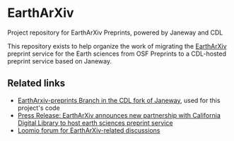 # EarthArXiv
Project repository for EarthArXiv Preprints, powered by Janeway and CDL

This repository exists to help organize the work of migrating the [EarthArXiv](https://eartharxiv.org/) preprint service for the Earth sciences from OSF Preprints to a CDL-hosted preprint service based on Janeway.

## Related links

* [EarthArxiv-preprints Branch in the CDL fork of Janeway](https://github.com/eScholarship/janeway/tree/eartharxiv-preprints), used for this project's code
* [Press Release: EarthArXiv announces new partnership with California Digital Library to host earth sciences preprint service](https://osc.universityofcalifornia.edu/2020/05/eartharxiv-announces-new-partnership-with-cdl/)
* [Loomio forum for EarthArXiv-related discussions](https://t.co/F0glXZn0Gh?amp=1)
